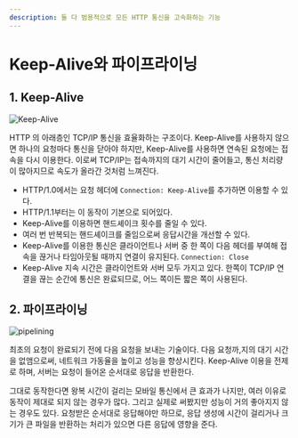```yaml
---
description: 둘 다 범용적으로 모든 HTTP 통신을 고속화하는 기능
---
```


# Keep-Alive와 파이프라이닝

## 1. Keep-Alive

 

![Keep-Alive](https://growthpixel.com/wp-content/uploads/2017/12/Keep-Alive-Sessions.png)

HTTP 의 아래층인 TCP/IP 통신을 효율화하는 구조이다. Keep-Alive를 사용하지 않으면 하나의 요청마다 통신을 닫아야 하지만, Keep-Alive를 사용하면 연속된 요청에는 접속을 다시 이용한다. 이로써 TCP/IP는 접속까지의 대기 시간이 줄어들고, 통신 처리량이 많아지므로 속도가 올라간 것처럼 느껴진다.

* HTTP/1.0에서는 요청 헤더에 `Connection: Keep-Alive`를 추가하면 이용할 수 있다.
* HTTP/1.1부터는 이 동작이 기본으로 되어있다.
* Keep-Alive를 이용하면 핸드셰이크 횟수를 줄일 수 있다.
* 여러 번 반복되는 핸드셰이크를 줄임으로써 응답시간을 개선할 수 있다.
* Keep-Alive를 이용한 통신은 클라이언트나 서버 중 한 쪽이 다음 헤더를 부여해 접속을 끊거나 타임아웃될 때까지 연결이 유지된다. `Connection: Close`
* Keep-Alive 지속 시간은 클라이언트와 서버 모두 가지고 있다. 한쪽이 TCP/IP 연결을 끊는 순간에 통신은 완료되므로, 어느 쪽이든 짧은 쪽이 사용된다.

## 2. 파이프라이닝

 

![pipelining](https://t1.daumcdn.net/cfile/tistory/223C9C335479A5FE1A)

최초의 요청이 완료되기 전에 다음 요청을 보내는 기술이다. 다음 요청까,지의 대기 시간을 없앰으로써, 네트워크 가동율을 높이고 성능을 향상시킨다. Keep-Alive 이용을 전제로 하며, 서버는 요청이 들어온 순서대로 응답을 반환한다.

그대로 동작한다면 왕복 시간이 걸리는 모바일 통신에서 큰 효과가 나지만, 여러 이유로 동작이 제대로 되지 않는 경우가 많다. 그리고 실제로 써봤지만 성능이 거의 좋아지지 않는 경우도 있다. 요청받은 순서대로 응답해야만 하므로, 응답 생성에 시간이 걸리거나 크기가 큰 파일을 반환하는 처리가 있으면 다른 응답에 영향을 준다.


